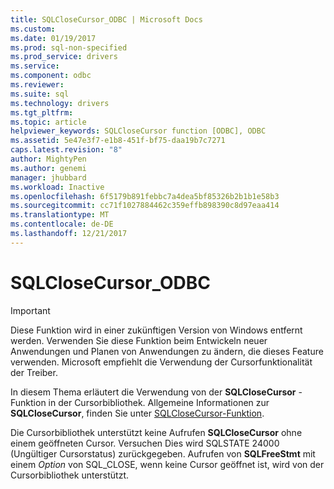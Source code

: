 ```yaml
---
title: SQLCloseCursor_ODBC | Microsoft Docs
ms.custom: 
ms.date: 01/19/2017
ms.prod: sql-non-specified
ms.prod_service: drivers
ms.service: 
ms.component: odbc
ms.reviewer: 
ms.suite: sql
ms.technology: drivers
ms.tgt_pltfrm: 
ms.topic: article
helpviewer_keywords: SQLCloseCursor function [ODBC], ODBC
ms.assetid: 5e47e3f7-e1b8-451f-bf75-daa19b7c7271
caps.latest.revision: "8"
author: MightyPen
ms.author: genemi
manager: jhubbard
ms.workload: Inactive
ms.openlocfilehash: 6f5179b891febbc7a4dea5bf85326b2b1b1e58b3
ms.sourcegitcommit: cc71f1027884462c359effb898390c8d97eaa414
ms.translationtype: MT
ms.contentlocale: de-DE
ms.lasthandoff: 12/21/2017
---
```

# <a name="sqlclosecursorodbc"></a>SQLCloseCursor_ODBC
> [!IMPORTANT]  
>  Diese Funktion wird in einer zukünftigen Version von Windows entfernt werden. Verwenden Sie diese Funktion beim Entwickeln neuer Anwendungen und Planen von Anwendungen zu ändern, die dieses Feature verwenden. Microsoft empfiehlt die Verwendung der Cursorfunktionalität der Treiber.  
  
 In diesem Thema erläutert die Verwendung von der **SQLCloseCursor** -Funktion in der Cursorbibliothek. Allgemeine Informationen zur **SQLCloseCursor**, finden Sie unter [SQLCloseCursor-Funktion](../../../odbc/reference/syntax/sqlclosecursor-function.md).  
  
 Die Cursorbibliothek unterstützt keine Aufrufen **SQLCloseCursor** ohne einem geöffneten Cursor. Versuchen Dies wird SQLSTATE 24000 (Ungültiger Cursorstatus) zurückgegeben. Aufrufen von **SQLFreeStmt** mit einem *Option* von SQL_CLOSE, wenn keine Cursor geöffnet ist, wird von der Cursorbibliothek unterstützt.
